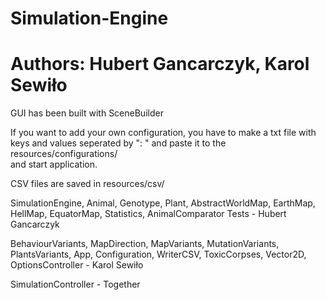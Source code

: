 # Simulation-Engine
# Authors: Hubert Gancarczyk, Karol Sewiło

GUI has been built with SceneBuilder

If you want to add your own configuration, you have to make a txt file with keys and values seperated by ": " and paste it to the resources/configurations/  
and start application.

CSV files are saved in resources/csv/

SimulationEngine,
Animal,
Genotype,
Plant,
AbstractWorldMap,
EarthMap,
HellMap,
EquatorMap,
Statistics,
AnimalComparator
Tests - Hubert Gancarczyk

BehaviourVariants,
MapDirection,
MapVariants,
MutationVariants,
PlantsVariants,
App,
Configuration,
WriterCSV,
ToxicCorpses,
Vector2D,
OptionsController - Karol Sewiło

SimulationController - Together


